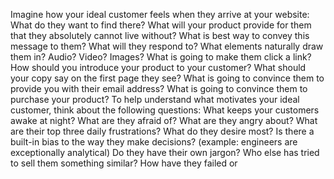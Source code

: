 
Imagine how your ideal customer feels when they arrive at your website:
What do they want to find there?
What will your product provide for them that they absolutely cannot live without?
What is best way to convey this message to them?
What will they respond to?
What elements naturally draw them in? Audio? Video? Images?
What is going to make them click a link?
How should you introduce your product to your customer? What should your copy say on the first page they see?
What is going to convince them to provide you with their email address?
What is going to convince them to purchase your product? To help understand what motivates your ideal customer, think about the following questions:
What keeps your customers awake at night?
What are they afraid of?
What are they angry about?
What are their top three daily frustrations?
What do they desire most?
Is there a built-in bias to the way they make decisions? (example: engineers are exceptionally analytical)
Do they have their own jargon?
Who else has tried to sell them something similar? How have they failed or
